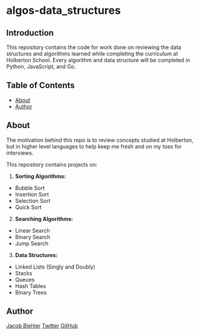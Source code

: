 # algos-data_structures

## Introduction

This repository contains the code for work done on reviewing the data structures and algorithms learned while completing the curriculum at Holberton School. Every algorithm and data structure will be completed in Python, JavaScript, and Go.

## Table of Contents

* [About](#about)
* [Author](#author)

## About

The motivation behind this repo is to review concepts studied at Holberton, but in higher level languages to help keep me fresh and on my toes for interviews.

This repository contains projects on:

1. **Sorting Algorithms:**

* Bubble Sort
* Insertion Sort
* Selection Sort
* Quick Sort

2. **Searching Algorithms:**

* Linear Search
* Binary Search
* Jump Search

3. **Data Structures:**

* Linked Lists (Singly and Doubly)
* Stacks
* Queues
* Hash Tables
* Binary Trees

## Author

[Jacob Biehler](https://www.linkedin.com/in/jacob-biehler-475573139/)
[Twitter](https://twitter.com/Biehlerj)
[GitHub](https://github.com/biehlerj)

